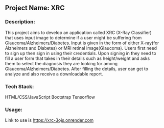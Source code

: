 ## Project Name: XRC

### Description:
This project aims to develop an application called XRC (X-Ray Classifier) that uses input image to determine if a user might be suffering from Glaucoma/Alzheimers/Diabetes. Input is given in the form of either X-ray(for Alzheimers and Diabetes) or MRI retinal image(Glaucoma). Users first need to sign up then sign in using their credentials. Upon signing in they need to fill a user form that takes in their details such as height/weight and asks them to select the diagnosis they are looking for among Glaucoma/Alzheimers/Diabetes. After filling the details, user can get to analyze and also receive a downloadable report. 

### Tech Stack:
HTML/CSS/JavaScript
Bootstrap
Tensorflow

### Usage:
Link to use is https://xrc-3ojs.onrender.com


